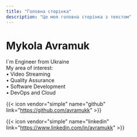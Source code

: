 ```yaml
---
title: "Головна сторінка"
description: "Це моя головна сторінка з текстом"
---
```


  # Mykola Avramuk
  <p>I`m Engineer from Ukraine<br>
    My area of interest: <br>
    • Video Streaming <br>
    • Quality Assurance<br>
    • Software Development<br>
    • DevOps and Cloud<br>
  </p>


{{< icon vendor="simple" name="github" link="https://github.com/avramukk" >}} 

{{< icon vendor="simple" name="linkedin" link="https://www.linkedin.com/in/avramukk" >}}

<style>
.image-container {
  display: flex;
  justify-content: flex-end;
}

.right-image {
  max-width: 200px; /* Adjust the size as needed */
  height: auto;
  margin-left: 20px; /* Space between text and image */
}
</style>

